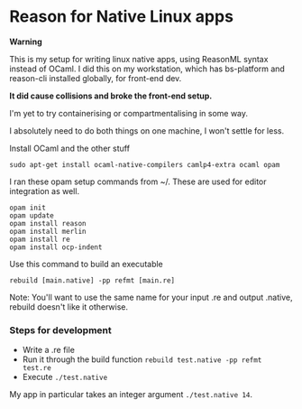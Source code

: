 # Reason for Native Linux apps

**Warning**

This is my setup for writing linux native apps, using ReasonML syntax instead of OCaml. I did this on my workstation, which has bs-platform and reason-cli installed globally, for front-end dev. 

**It did cause collisions and broke the front-end setup.**

I'm yet to try containerising or compartmentalising in some way. 

I absolutely need to do both things on one machine, I won't settle for less. 

Install OCaml and the other stuff

```
sudo apt-get install ocaml-native-compilers camlp4-extra ocaml opam
```

I ran these opam setup commands from ~/. These are used for editor integration as well.

```
opam init
opam update
opam install reason
opam install merlin
opam install re
opam install ocp-indent
```
Use this command to build an executable

```
rebuild [main.native] -pp refmt [main.re]
```

Note: You'll want to use the same name for your input .re and output .native, rebuild doesn't like it otherwise.

### Steps for development

- Write a .re file
- Run it through the build function ```rebuild test.native -pp refmt test.re```
- Execute ```./test.native```


My app in particular takes an integer argument ```./test.native 14```.

